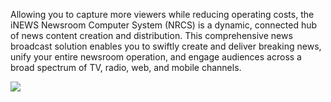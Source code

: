 Allowing you to capture more viewers while reducing operating costs, the iNEWS Newsroom Computer System (NRCS) is a dynamic, connected hub of news content creation and distribution. This comprehensive news broadcast solution enables you to swiftly create and deliver breaking news, unify your entire newsroom operation, and engage audiences across a broad spectrum of TV, radio, web, and mobile channels.

![](iNEWS%20Newsroom%20Computer%20System%20(NRCS).png)